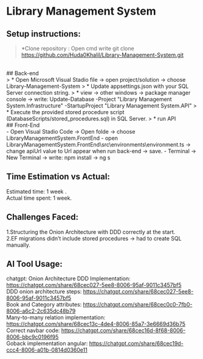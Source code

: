 # Library Management System
## Setup instructions:<br>
> *Clone repository :
Open cmd 
write git clone https://github.com/Huda0Khalil/Library-Management-System.git
<br>
## Back-end<br>
> * Open Microsoft Visual Stadio 
file -> open project/solution -> choose Library-Management-System
> * Update appsettings.json with your SQL Server connection string.
> * view -> other windows -> package manager console -> write: Update-Database -Project "Library Management System.Infrastructure" -StartupProject "Library Management System.API"
> * Execute the provided stored procedure script (DatabaseScripts/stored_procedures.sql) in SQL Server.
> * run API
<br>
## Front-End<br>
- Open Visual Stadio Code -> Open folde -> choose LibraryManagementSystem.FrontEnd
- open LibraryManagementSystem.FrontEnd\src\environments\environment.ts -> change apiUrl value to Url appear when run back-end -> save.
- Terminal -> New Terminal -> write: npm install -> ng s 

## Time Estimation vs Actual:<br>
Estimated time: 1 week .<br>
Actual time spent: 1 week.

## Challenges Faced:<br>

1.Structuring the Onion Architecture with DDD correctly at the start.<br>
2.EF migrations didn’t include stored procedures → had to create SQL manually.

## AI Tool Usage:
chatgpt:
Onion Architecture DDD Implementation: https://chatgpt.com/share/68cec027-5ee8-8006-95af-9011c3457bf5 <br>
DDD onion architecture steps: https://chatgpt.com/share/68cec027-5ee8-8006-95af-9011c3457bf5 <br>
Book and Category attributes: https://chatgpt.com/share/68cec0c0-7fb0-8006-a6c2-2c635dc48b79 <br>
Many-to-many relation implementation: https://chatgpt.com/share/68cec13c-4de4-8006-85a7-3e6669d36b75 <br>
Correct navbar code: https://chatgpt.com/share/68cec16d-8f68-8006-8006-bbc9c0196f95 <br>
Goback implementation angular: https://chatgpt.com/share/68cec19d-ccc4-8006-a01b-0814d0360e11 <br>



